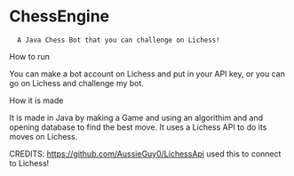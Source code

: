 # ChessEngine
      A Java Chess Bot that you can challenge on Lichess!

How to run
 
 You can make a bot account on Lichess and put in your API key, or you can go on Lichess and challenge my bot.
  
How it is made
   
   It is made in Java by making a Game and using an algorithim and and opening database to find the best move. It uses a Lichess API to do its moves on Lichess.
    
CREDITS: https://github.com/AussieGuy0/LichessApi used this to connect to Lichess!
